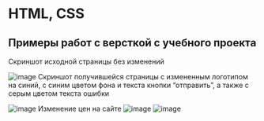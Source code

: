 # HTML, CSS
## Примеры работ с версткой с учебного проекта 
Скриншот исходной страницы без изменений

![image](https://user-images.githubusercontent.com/115627675/196435551-03f3efb4-b0e8-4ecb-8141-40a2aa975558.png)
Скриншот получившейся страницы с измененным логотипом на синий, с синим цветом фона и текста кнопки “отправить”, а также с серым цветом текста ошибки 

![image](https://user-images.githubusercontent.com/115627675/196435569-96a2b32d-69b4-4167-8874-cd1fb15ad6b1.png)
Изменение цен на сайте
![image](https://user-images.githubusercontent.com/115627675/196435646-3b0de974-e3ff-4367-87f9-76a870d1abde.png)
![image](https://user-images.githubusercontent.com/115627675/196435732-a7a6df59-f771-4c4c-a132-8c191962aae0.png)
